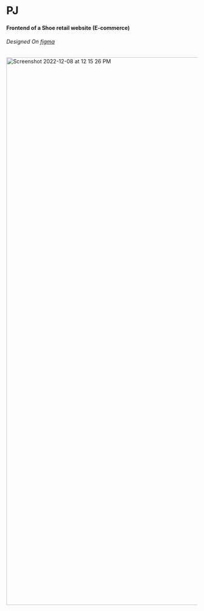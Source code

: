 # PJ
#### Frontend of a Shoe retail website (E-commerce)
###### Designed On [figma](https://www.figma.com/file/yhh0N4f47A2tEFgwtg4JsF/Shoe-Website?node-id=0%3A1&t=SdeUEIcUWJP2vxPy-1) <br>
<img width="1440" alt="Screenshot 2022-12-08 at 12 15 26 PM" src="https://user-images.githubusercontent.com/96217047/206378420-73cd66c0-c54d-4d66-b740-eea94853275b.png">
